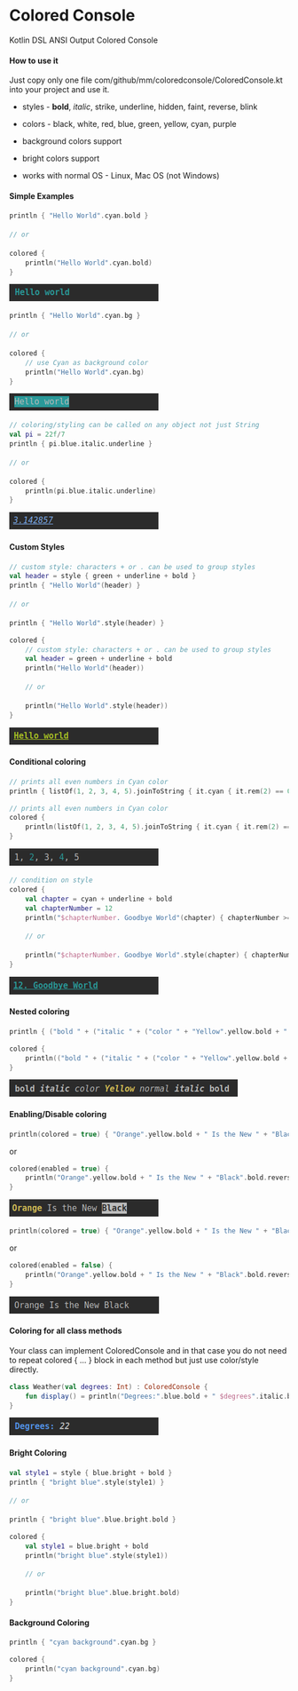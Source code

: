 # Colored Console
Kotlin DSL ANSI Output Colored Console

#### How to use it

Just copy only one file com/github/mm/coloredconsole/ColoredConsole.kt into your project and use it.

* styles - **bold**, *italic*, strike, underline, hidden, faint, reverse, blink

* colors - black, white, red, blue, green, yellow, cyan, purple

* background colors support

* bright colors support

* works with normal OS - Linux, Mac OS (not Windows) 

#### Simple Examples


```kotlin
println { "Hello World".cyan.bold }

// or 

colored {
    println("Hello World".cyan.bold) 
}
```

<img src=".images/simple-1.png"/>


```kotlin
println { "Hello World".cyan.bg }  

// or

colored {
    // use Cyan as background color
    println("Hello World".cyan.bg)  
}
```

<img src=".images/simple-2.png"/>


```kotlin
// coloring/styling can be called on any object not just String
val pi = 22f/7
println { pi.blue.italic.underline }

// or

colored {
    println(pi.blue.italic.underline)
}
```

<img src=".images/simple-3.png"/>


#### Custom Styles

```kotlin
// custom style: characters + or . can be used to group styles
val header = style { green + underline + bold }
println { "Hello World"(header) }

// or

println { "Hello World".style(header) }
```

```kotlin
colored {
    // custom style: characters + or . can be used to group styles
    val header = green + underline + bold 
    println("Hello World"(header))
    
    // or
    
    println("Hello World".style(header))
}
```

<img src=".images/custom-1.png"/>



#### Conditional coloring

```kotlin
// prints all even numbers in Cyan color
println { listOf(1, 2, 3, 4, 5).joinToString { it.cyan { it.rem(2) == 0 } } }
```

```kotlin
// prints all even numbers in Cyan color
colored {
    println(listOf(1, 2, 3, 4, 5).joinToString { it.cyan { it.rem(2) == 0 } })
}
```

<img src=".images/condition-1.png"/>

```kotlin
// condition on style
colored {
    val chapter = cyan + underline + bold 
    val chapterNumber = 12
    println("$chapterNumber. Goodbye World"(chapter) { chapterNumber >= 10 })
    
    // or
    
    println("$chapterNumber. Goodbye World".style(chapter) { chapterNumber >= 10 })
}
```
<img src=".images/condition-2.png"/>


#### Nested coloring

```kotlin
println { ("bold " + ("italic " + ("color " + "Yellow".yellow.bold + " normal").faint + " italic").italic + " bold").bold }
```

```kotlin
colored {
    println(("bold " + ("italic " + ("color " + "Yellow".yellow.bold + " normal").faint + " italic").italic + " bold").bold)
}
```

<img src=".images/nested-1.png"/>


#### Enabling/Disable coloring

```kotlin
println(colored = true) { "Orange".yellow.bold + " Is the New " + "Black".bold.reverse }
```

or

```kotlin
colored(enabled = true) {
    println("Orange".yellow.bold + " Is the New " + "Black".bold.reverse)
}
```

<img src=".images/disable-1.png"/>


```kotlin
println(colored = true) { "Orange".yellow.bold + " Is the New " + "Black".bold.reverse }
``` 

or

```kotlin
colored(enabled = false) {
    println("Orange".yellow.bold + " Is the New " + "Black".bold.reverse)
}
``` 

<img src=".images/disable-2.png"/>

#### Coloring for all class methods 

Your class can implement ColoredConsole and in that case 
you do not need to repeat colored { ... } block in each method but just use color/style directly. 

```kotlin
class Weather(val degrees: Int) : ColoredConsole {
    fun display() = println("Degrees:".blue.bold + " $degrees".italic.bold)
}

```       

<img src=".images/class-1.png"/>

#### Bright Coloring 

```kotlin
val style1 = style { blue.bright + bold }
println { "bright blue".style(style1) }

// or 

println { "bright blue".blue.bright.bold }
```

```kotlin
colored {
    val style1 = blue.bright + bold
    println("bright blue".style(style1))
    
    // or 

    println("bright blue".blue.bright.bold)
}
```

#### Background Coloring 

```kotlin
println { "cyan background".cyan.bg }
```

```kotlin
colored {
    println("cyan background".cyan.bg)
}
```

